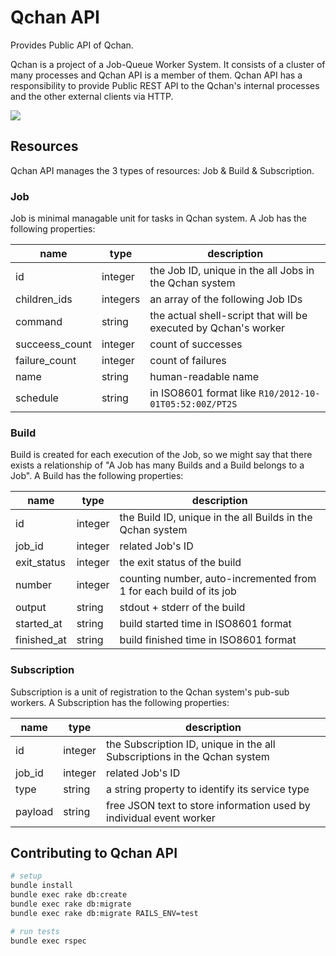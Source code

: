 # Qchan API
Provides Public API of Qchan.

Qchan is a project of a Job-Queue Worker System.
It consists of a cluster of many processes and Qchan API is a member of them.
Qchan API has a responsibility to provide Public REST API
to the Qchan's internal processes and the other external clients via HTTP.

![](https://a248.e.akamai.net/camo.github.com/607c2ec126e02bdf43dc55436e1e14e780869e69/687474703a2f2f646c2e64726f70626f7875736572636f6e74656e742e636f6d2f2f752f353937383836392f696d6167652f32303133313231315f3034333135372e706e67)

## Resources
Qchan API manages the 3 types of resources: Job & Build & Subscription.

### Job
Job is minimal managable unit for tasks in Qchan system.
A Job has the following properties:

| name           | type     | description                                                     |
| ----           | ----     | ----                                                            |
| id             | integer  | the Job ID, unique in the all Jobs in the Qchan system          |
| children_ids   | integers | an array of the following Job IDs                               |
| command        | string   | the actual shell-script that will be executed by Qchan's worker |
| succeess_count | integer  | count of successes                                              |
| failure_count  | integer  | count of failures                                               |
| name           | string   | human-readable name                                             |
| schedule       | string   | in ISO8601 format like `R10/2012-10-01T05:52:00Z/PT2S`          |

### Build
Build is created for each execution of the Job,
so we might say that there exists a relationship of "A Job has many Builds and a Build belongs to a Job".
A Build has the following properties:

| name        | type    | description                                                        |
| ----        | ----    | ----                                                               |
| id          | integer | the Build ID, unique in the all Builds in the Qchan system         |
| job_id      | integer | related Job's ID                                                   |
| exit_status | integer | the exit status of the build                                       |
| number      | integer | counting number, auto-incremented from 1 for each build of its job |
| output      | string  | stdout + stderr of the build                                       |
| started_at  | string  | build started time in ISO8601 format                               |
| finished_at | string  | build finished time in ISO8601 format                              |

### Subscription
Subscription is a unit of registration to the Qchan system's pub-sub workers.
A Subscription has the following properties:

| name    | type    | description                                                              |
| ----    | ----    | ----                                                                     |
| id      | integer | the Subscription ID, unique in the all Subscriptions in the Qchan system |
| job_id  | integer | related Job's ID                                                         |
| type    | string  | a string property to identify its service type                           |
| payload | string  | free JSON text to store information used by individual event worker      |

## Contributing to Qchan API
```sh
# setup
bundle install
bundle exec rake db:create
bundle exec rake db:migrate
bundle exec rake db:migrate RAILS_ENV=test

# run tests
bundle exec rspec
```

